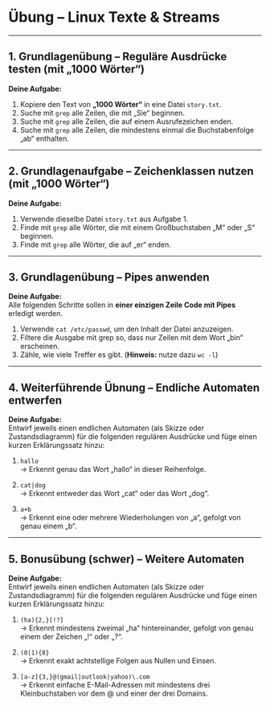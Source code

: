 # Übung – Linux Texte & Streams


---

## 1. Grundlagenübung – Reguläre Ausdrücke testen (mit „1000 Wörter“)  

**Deine Aufgabe:**  
1. Kopiere den Text von **„1000 Wörter“** in eine Datei `story.txt`.  
2. Suche mit `grep` alle Zeilen, die mit „Sie“ beginnen.  
3. Suche mit `grep` alle Zeilen, die auf einem Ausrufezeichen enden.  
4. Suche mit `grep` alle Zeilen, die mindestens einmal die Buchstabenfolge „ab“ enthalten.  


---

## 2. Grundlagenaufgabe – Zeichenklassen nutzen (mit „1000 Wörter“)  

**Deine Aufgabe:**  
1. Verwende dieselbe Datei `story.txt` aus Aufgabe 1.  
2. Finde mit `grep` alle Wörter, die mit einem Großbuchstaben „M“ oder „S“ beginnen.  
3. Finde mit `grep` alle Wörter, die auf „er“ enden.   


---

## 3. Grundlagenübung – Pipes anwenden  

**Deine Aufgabe:**  
Alle folgenden Schritte sollen in **einer einzigen Zeile Code mit Pipes** erledigt werden.  

1. Verwende `cat /etc/passwd`, um den Inhalt der Datei anzuzeigen.  
2. Filtere die Ausgabe mit grep so, dass nur Zeilen mit dem Wort „bin“ erscheinen.  
3. Zähle, wie viele Treffer es gibt. (**Hinweis:** nutze dazu `wc -l`)  
 

---

## 4. Weiterführende Übnung – Endliche Automaten entwerfen  

**Deine Aufgabe:**  
Entwirf jeweils einen endlichen Automaten (als Skizze oder Zustandsdiagramm) für die folgenden regulären Ausdrücke und füge einen kurzen Erklärungssatz hinzu:  

1. `hallo`  
   → Erkennt genau das Wort „hallo“ in dieser Reihenfolge.  

2. `cat|dog`  
   → Erkennt entweder das Wort „cat“ oder das Wort „dog“.  

3. `a+b`  
   → Erkennt eine oder mehrere Wiederholungen von „a“, gefolgt von genau einem „b“.  
 

---

## 5. Bonusübung (schwer) – Weitere Automaten  

**Deine Aufgabe:**  
Entwirf jeweils einen endlichen Automaten (als Skizze oder Zustandsdiagramm) für die folgenden regulären Ausdrücke und füge einen kurzen Erklärungssatz hinzu:  

1. `(ha){2,}[!?]`  
   → Erkennt mindestens zweimal „ha“ hintereinander, gefolgt von genau einem der Zeichen „!“ oder „?“.  

2. `(0|1){8}`  
   → Erkennt exakt achtstellige Folgen aus Nullen und Einsen.  

3. `[a-z]{3,}@(gmail|outlook|yahoo)\.com`  
   → Erkennt einfache E-Mail-Adressen mit mindestens drei Kleinbuchstaben vor dem @ und einer der drei Domains.  




